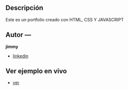 ## Descripción
Este es un portfolio creado con HTML, CSS Y  JAVASCRIPT 
## Autor —
**jimmy**
* [linkedin](https://www.linkedin.com/in/jimmy-callisaya-canaza-a38192342/)
## Ver ejemplo en vivo
- [ver]()
